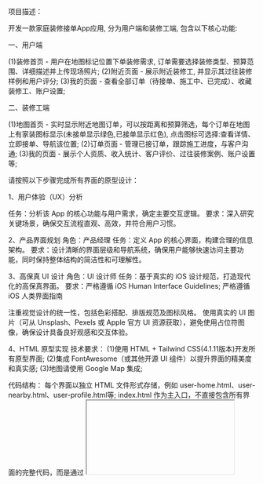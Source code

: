 项目描述：

开发一款家庭装修接单App应用, 分为用户端和装修工端, 包含以下核心功能:

 一、用户端

 (1)装修首页 - 用户在地图标记位置下单装修需求, 订单需要选择装修类型、预算范围、详细描述并上传现场照片;
 (2)附近页面 - 展示附近装修工, 并显示其过往装修样例和用户评分;
 (3)我的页面 - 查看全部订单（待接单、施工中、已完成）、收藏装修工、账户设置;

二、装修工端

 (1)地图首页 - 实时显示附近地图订单，可以按距离和预算筛选，每个订单在地图上有家装图标显示(未接单显示绿色,已接单显示红色), 点击图标可选择:查看详情、立即接单、导航该位置;
 (2)订单页面 - 管理已接订单，跟踪施工进度，与客户沟通;
 (3)我的页面 - 展示个人资质、收入统计、客户评价、过往装修案例、账户设置等;


请按照以下步骤完成所有界面的原型设计：

 1、用户体验（UX）分析

  任务：分析该 App 的核心功能与用户需求，确定主要交互逻辑。
  要求：深入研究关键场景，确保交互流程直观、高效，并符合用户习惯。

 2、产品界面规划
  角色：产品经理
  任务：定义 App 的核心界面，构建合理的信息架构。
  要求：设计清晰的界面层级和导航系统，确保用户能够快速访问主要功能，同时保持整体结构的简洁性和可理解性。

 3、高保真 UI 设计
  角色：UI 设计师
  任务：基于真实的 iOS 设计规范，打造现代化的高保真界面。
  要求：严格遵循 iOS Human Interface Guidelines; 严格遵循 iOS 人类界面指南

  注重视觉设计的统一性，包括色彩搭配、排版规范及图标风格。
  使用真实的 UI 图片（可从 Unsplash、Pexels 或 Apple 官方 UI 资源获取），避免使用占位符图像，确保设计具备良好观感和交互体验。

 4、HTML 原型实现
  技术要求：
  (1)使用 HTML + Tailwind CSS(4.1.11版本)开发所有原型界面;
  (2)集成 FontAwesome（或其他开源 UI 组件）以提升界面的精美度和真实感;
  (3)地图请使用 Google Map 集成;

  代码结构：
  每个界面以独立 HTML 文件形式存储，例如 user-home.html、user-nearby.html、user-profile.html等;
  index.html 作为主入口，不直接包含所有界面的完整代码，而是通过 <iframe> 嵌入各界面文件，并在 index 页面中平铺展示所有页面，避免使用链接跳转;

  真机预览：
  原型需用高模拟 iPhone 16 Pro 的屏幕规格，并应用圆角设计，以贴近真实移动设备的外观。

 5、交付物

  提供完整的 HTML 代码，确保其可直接用于开发阶段，所有页面html页面放在UI目录下;
  代码文件结构清晰，命名规范，便于开发团队理解和后续维护;
  所有独立页面的样式以json数据形式组织;

注意事项：
所有设计和代码实现需符合现代移动应用标准，兼顾视觉美观性、技术可行性以及未来的可扩展性。
